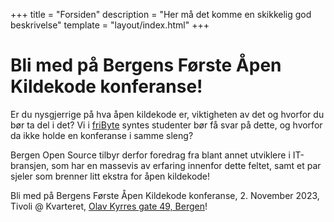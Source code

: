 +++
title = "Forsiden"
description = "Her må det komme en skikkelig god beskrivelse"
template = "layout/index.html"
+++

# Bli med på Bergens Første Åpen Kildekode  konferanse!

Er du nysgjerrige på hva åpen kildekode er, viktigheten av det og hvorfor du bør ta del i det? Vi i [friByte][fribyte] syntes studenter bør få svar på dette, og hvorfor da ikke holde en konferanse i samme sleng?

Bergen Open Source tilbyr derfor foredrag fra blant annet utviklere i IT-bransjen, som har en massevis av erfaring innenfor dette feltet, samt et par sjeler som brenner litt ekstra for åpen kildekode!

Bli med på Bergens Første Åpen Kildekode konferanse, 2. November 2023, Tivoli @ Kvarteret, [Olav Kyrres gate 49, Bergen][kvarteret]!

[fribyte]: https://fribyte.no
[kvarteret]: https://www.openstreetmap.org/node/6137059358
